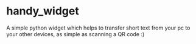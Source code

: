 # handy_widget
A simple python widget which helps to transfer short text from your pc to your other devices, as simple as scanning a QR code :)
